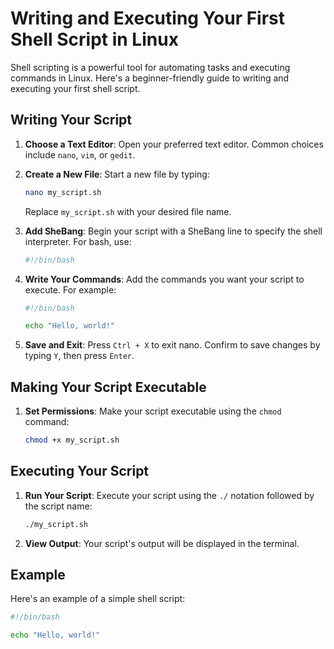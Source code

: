 # Writing and Executing Your First Shell Script in Linux

Shell scripting is a powerful tool for automating tasks and executing commands in Linux. Here's a beginner-friendly guide to writing and executing your first shell script.

## Writing Your Script

1. **Choose a Text Editor**: Open your preferred text editor. Common choices include `nano`, `vim`, or `gedit`.

2. **Create a New File**: Start a new file by typing:
    ```bash
    nano my_script.sh
    ```
    Replace `my_script.sh` with your desired file name.

3. **Add SheBang**: Begin your script with a SheBang line to specify the shell interpreter. For bash, use:
    ```bash
    #!/bin/bash
    ```

4. **Write Your Commands**: Add the commands you want your script to execute. For example:
    ```bash
    #!/bin/bash
    
    echo "Hello, world!"
    ```

5. **Save and Exit**: Press `Ctrl + X` to exit nano. Confirm to save changes by typing `Y`, then press `Enter`.

## Making Your Script Executable

1. **Set Permissions**: Make your script executable using the `chmod` command:
    ```bash
    chmod +x my_script.sh
    ```

## Executing Your Script

1. **Run Your Script**: Execute your script using the `./` notation followed by the script name:
    ```bash
    ./my_script.sh
    ```

2. **View Output**: Your script's output will be displayed in the terminal.

## Example

Here's an example of a simple shell script:

```bash
#!/bin/bash

echo "Hello, world!"
